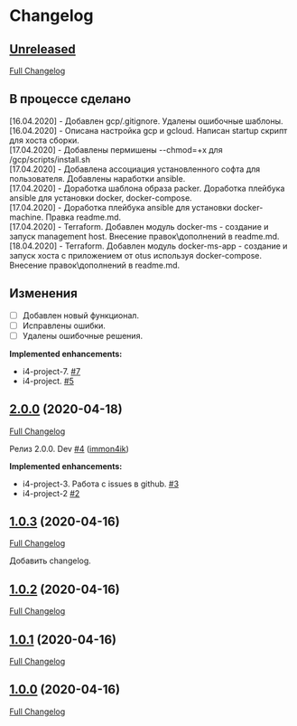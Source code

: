 # Changelog

## [Unreleased](https://github.com/immon4ik/immon4ik_project/tree/HEAD)

[Full Changelog](https://github.com/immon4ik/immon4ik_project/compare/2.0.0...HEAD)

## В процессе сделано

[16.04.2020] - Добавлен gcp/.gitignore. Удалены ошибочные шаблоны.  
[16.04.2020] - Описана настройка gcp и gcloud. Написан startup скрипт для хоста сборки.  
[17.04.2020] - Добавлены пермишены --chmod=+x для /gcp/scripts/install.sh  
[17.04.2020] - Добавлена ассоциация установленного софта для пользователя. Добавлены наработки ansible.  
[17.04.2020] - Доработка шаблона образа packer. Доработка плейбука ansible для установки docker, docker-compose.  
[17.04.2020] - Доработка плейбука ansible для установки docker-machine. Правка readme.md.  
[17.04.2020] - Terraform. Добавлен модуль docker-ms - создание и запуск management host. Внесение правок\дополнений в readme.md.  
[18.04.2020] - Terraform. Добавлен модуль docker-ms-app - создание и запуск хоста с приложением от otus используя docker-compose. Внесение правок\дополнений в readme.md.

## Изменения

- [ ] Добавлен новый функционал.
- [ ] Исправлены ошибки.
- [ ] Удалены ошибочные решения.

**Implemented enhancements:**

- i4-project-7. [\#7](https://github.com/immon4ik/immon4ik_project/issues/7)
- i4-project. [\#5](https://github.com/immon4ik/immon4ik_project/issues/5)

## [2.0.0](https://github.com/immon4ik/immon4ik_project/tree/2.0.0) (2020-04-18)

[Full Changelog](https://github.com/immon4ik/immon4ik_project/compare/1.0.3...2.0.0)

Релиз 2.0.0.
Dev [\#4](https://github.com/immon4ik/immon4ik_project/pull/4) ([immon4ik](https://github.com/immon4ik))

**Implemented enhancements:**

- i4-project-3. Работа с issues в github. [\#3](https://github.com/immon4ik/immon4ik_project/issues/3)
- i4-project-2 [\#2](https://github.com/immon4ik/immon4ik_project/issues/2)

## [1.0.3](https://github.com/immon4ik/immon4ik_project/tree/1.0.3) (2020-04-16)

[Full Changelog](https://github.com/immon4ik/immon4ik_project/compare/1.0.2...1.0.3)

Добавить changelog.

## [1.0.2](https://github.com/immon4ik/immon4ik_project/tree/1.0.2) (2020-04-16)

[Full Changelog](https://github.com/immon4ik/immon4ik_project/compare/1.0.1...1.0.2)

## [1.0.1](https://github.com/immon4ik/immon4ik_project/tree/1.0.1) (2020-04-16)

[Full Changelog](https://github.com/immon4ik/immon4ik_project/compare/1.0.0...1.0.1)

## [1.0.0](https://github.com/immon4ik/immon4ik_project/tree/1.0.0) (2020-04-16)

[Full Changelog](https://github.com/immon4ik/immon4ik_project/compare/e0fb8a9bab515b7c818e4d27b1ea1ea94c816aca...1.0.0)
